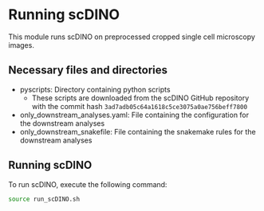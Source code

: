# Running scDINO
This module runs scDINO on preprocessed cropped single cell microscopy images.

## Necessary files and directories
- pyscripts: Directory containing python scripts
    - These scripts are downloaded from the scDINO GitHub repository with the commit hash `3ad7adb05c64a1618c5ce3075a0ae756beff7800`
- only_downstream_analyses.yaml: File containing the configuration for the downstream analyses
- only_downstream_snakefile: File containing the snakemake rules for the downstream analyses

## Running scDINO
To run scDINO, execute the following command:
```bash
source run_scDINO.sh
```
